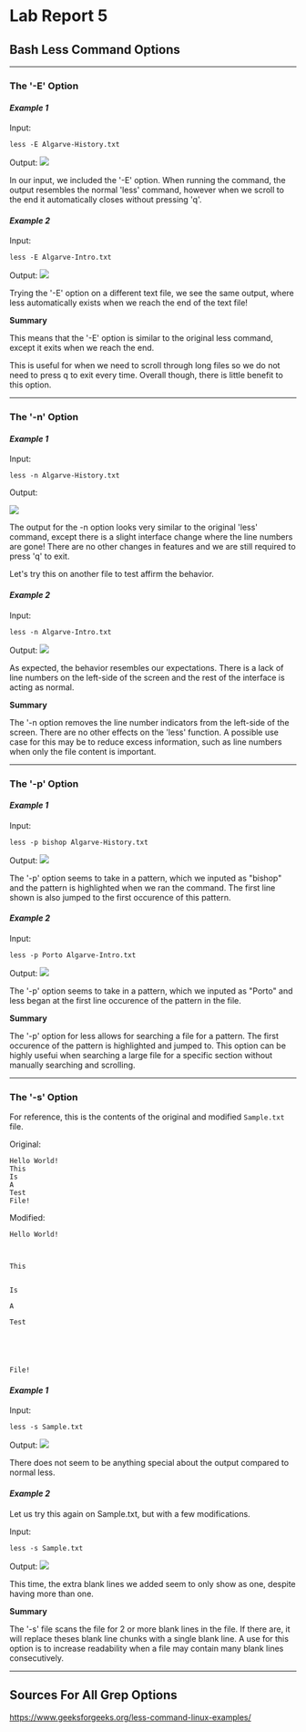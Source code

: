 # Lab Report 5

## Bash Less Command Options
---
### The '-E' Option
#### *Example 1*
Input:
```
less -E Algarve-History.txt
```

Output:
![](https://cdn.discordapp.com/attachments/1078458930356834344/1084901179907129344/image.png)

In our input, we included the '-E' option. When running the command, the output resembles the normal 'less' command, however when we scroll to 
the end it automatically closes without pressing 'q'.

#### *Example 2*
Input:
```
less -E Algarve-Intro.txt
```

Output:
![](https://cdn.discordapp.com/attachments/1078458930356834344/1084901803214250024/image.png)

Trying the '-E' option on a different text file, we see the same output, where less automatically exists when we reach the end of the text file!

**Summary**

This means that the '-E' option is similar to the original less command, except it exits when we reach the end.

This is useful for when we need to scroll through long files so we do not need to press q to exit every time. Overall though, there is little benefit to this option.

---
### The '-n' Option
#### *Example 1*
Input:
```
less -n Algarve-History.txt
```
Output:

![](https://cdn.discordapp.com/attachments/1078458930356834344/1084903098524389476/image.png)

The output for the -n option looks very similar to the original 'less' command, except there is a slight interface change where the line numbers are gone!
There are no other changes in features and we are still required to press 'q' to exit.

Let's try this on another file to test affirm the behavior.

#### *Example 2*
Input:
```
less -n Algarve-Intro.txt
```
Output:
![](https://cdn.discordapp.com/attachments/1078458930356834344/1084906391531175986/image.png)

As expected, the behavior resembles our expectations. There is a lack of line numbers on the left-side of the screen and the rest of the interface is acting as normal.

**Summary**

The '-n option removes the line number indicators from the left-side of the screen. There are no other effects on the 'less' function.
A possible use case for this may be to reduce excess information, such as line numbers when only the file content is important.

---
### The '-p' Option
#### *Example 1*
Input:
```
less -p bishop Algarve-History.txt
```
Output:
![](https://cdn.discordapp.com/attachments/1078458930356834344/1084908395326361640/image.png)

The '-p' option seems to take in a pattern, which we inputed as "bishop" and the pattern is highlighted when we ran the command. The first line shown is also jumped to the first occurence of this pattern.

#### *Example 2*
Input:
```
less -p Porto Algarve-Intro.txt
```

Output:
![](https://cdn.discordapp.com/attachments/1078458930356834344/1084907416862326874/image.png)

The '-p' option seems to take in a pattern, which we inputed as "Porto" and less began at the first line occurence of the pattern in the file.

**Summary**

The '-p' option for less allows for searching a file for a pattern. The first occurence of the pattern is highlighted and jumped to.
This option can be highly usefui when searching a large file for a specific section without manually searching and scrolling.

---
### The '-s' Option
For reference, this is the contents of the original and modified ```Sample.txt``` file.

Original:
```
Hello World!
This
Is
A
Test
File!
```
Modified:
```
Hello World!



This


Is

A

Test





File!
```

#### *Example 1*
Input:
```
less -s Sample.txt                                                   
```
Output:
![](https://cdn.discordapp.com/attachments/1078458930356834344/1084909890100789289/image.png)

There does not seem to be anything special about the output compared to normal less.

#### *Example 2*
Let us try this again on Sample.txt, but with a few modifications.

Input:
```
less -s Sample.txt   
```
Output:
![](https://cdn.discordapp.com/attachments/1078458930356834344/1084911042993336330/image.png)

This time, the extra blank lines we added seem to only show as one, despite having more than one.

**Summary**

The '-s' file scans the file for 2 or more blank lines in the file. If there are, it will replace theses blank line chunks with a single blank line.
A use for this option is to increase readability when a file may contain many blank lines consecutively.

---
## Sources For All Grep Options
https://www.geeksforgeeks.org/less-command-linux-examples/
